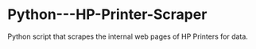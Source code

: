 # Python---HP-Printer-Scraper
Python script that scrapes the internal web pages of HP Printers for data. 

